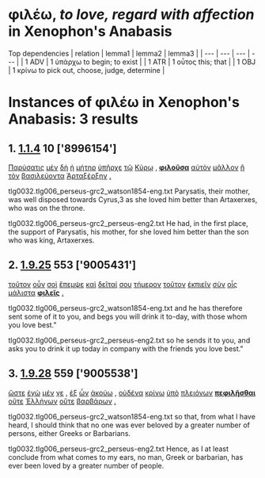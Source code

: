 # φιλέω, *to love, regard with affection*  in Xenophon's Anabasis
Top dependencies
| relation | lemma1 | lemma2 | lemma3  |
| --- | --- | --- | ---  |
| 1 ADV | 1 ὑπάρχω to begin; to exist | 
| 1 ATR | 1 οὗτος this; that | 
| 1 OBJ | 1 κρίνω to pick out, choose, judge, determine | 
# Instances of φιλέω in Xenophon's Anabasis: 3 results
## 1. [1.1.4](https://beyond-translation.perseus.org/reader/urn:cts:greekLit:tlg0032.tlg006.perseus-grc2:1.1.4?mode=syntax-trees) 10 ['8996154']
[Παρύσατις](https://atlas-test.fly.dev/morphology/lemmas/?lang=grc&q=Παρύσατις "Παρύσατις n-s---fn- Parysatis") [μὲν](https://atlas-test.fly.dev/morphology/lemmas/?lang=grc&q=μέν "μέν d-------- on the one hand, on the other hand") [δὴ](https://atlas-test.fly.dev/morphology/lemmas/?lang=grc&q=δή "δή d-------- [interactional particle: S&H on same page]") [ἡ](https://atlas-test.fly.dev/morphology/lemmas/?lang=grc&q=ὁ "ὁ l-s---fn- the") [μήτηρ](https://atlas-test.fly.dev/morphology/lemmas/?lang=grc&q=μήτηρ "μήτηρ n-s---fn- a mother") [ὑπῆρχε](https://atlas-test.fly.dev/morphology/lemmas/?lang=grc&q=ὑπάρχω "ὑπάρχω v3siia--- to begin; to exist") [τῷ](https://atlas-test.fly.dev/morphology/lemmas/?lang=grc&q=ὁ "ὁ l-s---md- the") [Κύρῳ](https://atlas-test.fly.dev/morphology/lemmas/?lang=grc&q=Κῦρος "Κῦρος n-s---md- Cyrus") [,](https://atlas-test.fly.dev/morphology/lemmas/?lang=grc&q=, ", u-------- NoDef") **[φιλοῦσα](https://atlas-test.fly.dev/morphology/lemmas/?lang=grc&q=φιλέω "φιλέω v-sppafn- to love, regard with affection")** [αὐτὸν](https://atlas-test.fly.dev/morphology/lemmas/?lang=grc&q=αὐτός "αὐτός a-s---ma- unemph. 3rd pers.pronoun; -self; [the] same") [μᾶλλον](https://atlas-test.fly.dev/morphology/lemmas/?lang=grc&q=μάλα "μάλα d-------c very, very much, exceedingly") [ἢ](https://atlas-test.fly.dev/morphology/lemmas/?lang=grc&q=ἤ "ἤ b-------- either..or; than") [τὸν](https://atlas-test.fly.dev/morphology/lemmas/?lang=grc&q=ὁ "ὁ l-s---ma- the") [βασιλεύοντα](https://atlas-test.fly.dev/morphology/lemmas/?lang=grc&q=βασιλεύω "βασιλεύω v-sppama- to be king, to rule, reign") [Ἀρταξέρξην](https://atlas-test.fly.dev/morphology/lemmas/?lang=grc&q=Ἀρταξέρξης "Ἀρταξέρξης n-s---ma- Artaxerxes") [.](https://atlas-test.fly.dev/morphology/lemmas/?lang=grc&q=. ". u-------- NoDef") 


tlg0032.tlg006_perseus-grc2_watson1854-eng.txt Parysatis, their mother, was well disposed towards Cyrus,3 as she loved him better than Artaxerxes, who was on the throne. 

tlg0032.tlg006_perseus-grc2_perseus-eng2.txt He had, in the first place, the support of Parysatis, his mother, for she loved him better than the son who was king, Artaxerxes. 

## 2. [1.9.25](https://beyond-translation.perseus.org/reader/urn:cts:greekLit:tlg0032.tlg006.perseus-grc2:1.9.25?mode=syntax-trees) 553 ['9005431']
[τοῦτον](https://atlas-test.fly.dev/morphology/lemmas/?lang=grc&q=οὗτος "οὗτος a-s---ma- this; that") [οὖν](https://atlas-test.fly.dev/morphology/lemmas/?lang=grc&q=οὖν "οὖν d-------- so, then, therefore") [σοὶ](https://atlas-test.fly.dev/morphology/lemmas/?lang=grc&q=σύ "σύ p-s---cd- you (personal pronoun)") [ἔπεμψε](https://atlas-test.fly.dev/morphology/lemmas/?lang=grc&q=πέμπω "πέμπω v3saia--- to send, despatch") [καὶ](https://atlas-test.fly.dev/morphology/lemmas/?lang=grc&q=καί "καί b-------- and, also") [δεῖταί](https://atlas-test.fly.dev/morphology/lemmas/?lang=grc&q=δέω "δέω v3spie--- to bind, tie, fetter") [σου](https://atlas-test.fly.dev/morphology/lemmas/?lang=grc&q=σύ "σύ p-s---cg- you (personal pronoun)") [τήμερον](https://atlas-test.fly.dev/morphology/lemmas/?lang=grc&q=σήμερον "σήμερον d-------- to-day") [τοῦτον](https://atlas-test.fly.dev/morphology/lemmas/?lang=grc&q=οὗτος "οὗτος a-s---ma- this; that") [ἐκπιεῖν](https://atlas-test.fly.dev/morphology/lemmas/?lang=grc&q=ἐκπίνω "ἐκπίνω v--ana--- to drink out") [σὺν](https://atlas-test.fly.dev/morphology/lemmas/?lang=grc&q=σύν "σύν r-------- along with, in company with, together with") [οἷς](https://atlas-test.fly.dev/morphology/lemmas/?lang=grc&q=ὅς "ὅς p-p---nd- who, that, which: relative pronoun") [μάλιστα](https://atlas-test.fly.dev/morphology/lemmas/?lang=grc&q=μάλα "μάλα d-------s very, very much, exceedingly") **[φιλεῖς](https://atlas-test.fly.dev/morphology/lemmas/?lang=grc&q=φιλέω "φιλέω v2spia--- to love, regard with affection")** [.](https://atlas-test.fly.dev/morphology/lemmas/?lang=grc&q=. ". u-------- NoDef") 


tlg0032.tlg006_perseus-grc2_watson1854-eng.txt and he  has therefore sent some of it to you, and begs you will drink it to-day, with those whom you love best." 

tlg0032.tlg006_perseus-grc2_perseus-eng2.txt so he sends it to you, and asks you to drink it up today in company with the friends you love best." 

## 3. [1.9.28](https://beyond-translation.perseus.org/reader/urn:cts:greekLit:tlg0032.tlg006.perseus-grc2:1.9.28?mode=syntax-trees) 559 ['9005538']
[ὥστε](https://atlas-test.fly.dev/morphology/lemmas/?lang=grc&q=ὥστε "ὥστε c-------- so that") [ἐγὼ](https://atlas-test.fly.dev/morphology/lemmas/?lang=grc&q=ἐγώ "ἐγώ p-s---cn- I (first person pronoun)") [μέν](https://atlas-test.fly.dev/morphology/lemmas/?lang=grc&q=μέν "μέν d-------- on the one hand, on the other hand") [γε](https://atlas-test.fly.dev/morphology/lemmas/?lang=grc&q=γε "γε d-------- at least, at any rate") [,](https://atlas-test.fly.dev/morphology/lemmas/?lang=grc&q=, ", u-------- NoDef") [ἐξ](https://atlas-test.fly.dev/morphology/lemmas/?lang=grc&q=ἐκ "ἐκ r-------- from out of") [ὧν](https://atlas-test.fly.dev/morphology/lemmas/?lang=grc&q=ὅς "ὅς p-p---ng- who, that, which: relative pronoun") [ἀκούω](https://atlas-test.fly.dev/morphology/lemmas/?lang=grc&q=ἀκούω "ἀκούω v1spia--- to hear") [,](https://atlas-test.fly.dev/morphology/lemmas/?lang=grc&q=, ", u-------- NoDef") [οὐδένα](https://atlas-test.fly.dev/morphology/lemmas/?lang=grc&q=οὐδείς "οὐδείς a-s---ma- not one, nobody") [κρίνω](https://atlas-test.fly.dev/morphology/lemmas/?lang=grc&q=κρίνω "κρίνω v1spia--- to pick out, choose, judge, determine") [ὑπὸ](https://atlas-test.fly.dev/morphology/lemmas/?lang=grc&q=ὑπό "ὑπό r-------- from under, by, c. gen. under, c. dat., towards c. acc.") [πλειόνων](https://atlas-test.fly.dev/morphology/lemmas/?lang=grc&q=πολύς "πολύς a-p---mgc much, many") **[πεφιλῆσθαι](https://atlas-test.fly.dev/morphology/lemmas/?lang=grc&q=φιλέω "φιλέω v--rne--- to love, regard with affection")** [οὔτε](https://atlas-test.fly.dev/morphology/lemmas/?lang=grc&q=οὔτε "οὔτε b-------- neither / nor") [Ἑλλήνων](https://atlas-test.fly.dev/morphology/lemmas/?lang=grc&q=Ἕλλην "Ἕλλην n-p---mg- Hellen; Greek") [οὔτε](https://atlas-test.fly.dev/morphology/lemmas/?lang=grc&q=οὔτε "οὔτε b-------- neither / nor") [βαρβάρων](https://atlas-test.fly.dev/morphology/lemmas/?lang=grc&q=βάρβαρος "βάρβαρος a-p---mg- barbarous") [.](https://atlas-test.fly.dev/morphology/lemmas/?lang=grc&q=. ". u-------- NoDef") 


tlg0032.tlg006_perseus-grc2_watson1854-eng.txt so that, from what I have heard, I should think that no one was ever beloved by a greater number of persons, either Greeks or Barbarians. 

tlg0032.tlg006_perseus-grc2_perseus-eng2.txt Hence, as I at least conclude from what comes to my ears, no man, Greek or barbarian, has ever been loved by a greater number of people. 


